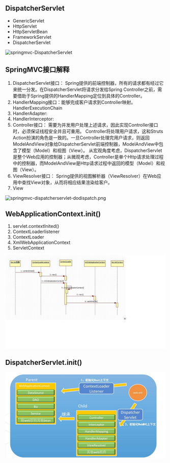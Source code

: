 
## DispatcherServlet
* GenericServlet
* HttpServlet
* HttpServletBean
* FrameworkServlet
* DispatcherServlet

![springmvc-DispatcherServlet](./img/springmvc-dispatcherservlet.png) 

## SpringMVC接口解释
1.	DispatcherServlet接口：
	Spring提供的前端控制器，所有的请求都有经过它来统一分发。在DispatcherServlet将请求分发给Spring Controller之前，需要借助于Spring提供的HandlerMapping定位到具体的Controller。
2.	HandlerMapping接口：能够完成客户请求到Controller映射。HandlerExecutionChain
3.	HandlerAdapter:
4.	HandlerInterceptor:
5.	Controller接口：
	需要为并发用户处理上述请求，因此实现Controller接口时，必须保证线程安全并且可重用。
	Controller将处理用户请求，这和Struts Action扮演的角色是一致的。一旦Controller处理完用户请求，则返回ModelAndView对象给DispatcherServlet前端控制器，ModelAndView中包含了模型（Model）和视图（View）。
	从宏观角度考虑，DispatcherServlet是整个Web应用的控制器；从微观考虑，Controller是单个Http请求处理过程中的控制器，而ModelAndView是Http请求过程中返回的模型（Model）和视图（View）。
6.	ViewResolver接口：
	Spring提供的视图解析器（ViewResolver）在Web应用中查找View对象，从而将相应结果渲染给客户。
7. View

![springmvc-dispatcherservlet-dodispatch.png](./img/springmvc-dispatcherservlet-dodispatch.png) 

## WebApplicationContext.init()
1.	servlet.contextInited()
2.	ContextLoaderlistener
3.	ContextLoader
4.	XmlWebApplicationContext
5.	ServletContext

![spring-mvc-context-start.jpg](./img/spring-mvc-context-start.jpg) 

## DispatcherServlet.init()
![spring-mvc-start.jpg](./img/spring-mvc-start.jpg) 